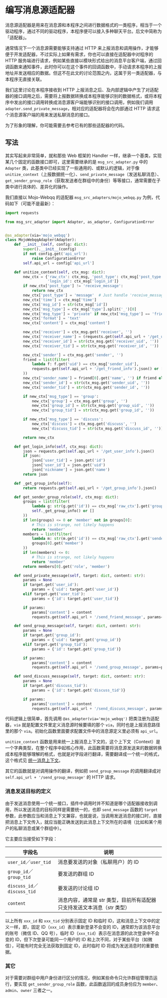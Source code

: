 # 编写消息源适配器

消息源适配器是用来在消息源和本程序之间进行数据格式的一类程序，相当于一个驱动程序，通过不同的驱动程序，本程序便可以接入多种聊天平台。后文中简称为「适配器」。

通常情况下一个消息源需要能够支持通过 HTTP 来上报消息和调用操作，才能够便于开发适配器，不过实际上如果有需求，你也可以直接在适配器中对程序的 HTTP 服务端进行请求，例如某些直接以模块形式给出的消息平台客户端，通过回调函数来通知事件，此时你可以在这个事件的回调函数中，手动请求本程序的上报地址并发送相应的数据。但这不在此文的讨论范围之内，这属于另一类适配器，与本程序无直接关联。

我们这里讨论在本程序接收到 HTTP 上报消息之后、及内部逻辑中产生了对适配器的接口调用之后，需要将上报数据转换成本程序能够识别的数据格式，或将本程序中发出的接口调用转换成消息源客户端能够识别的接口调用，例如我们调用 `adapter.send_private_message`，相对应的适配器将会在内部通过 HTTP 请求这个消息源客户端的用来发送私聊消息的接口。

为了形象的理解，你可能需要去参考已有的那些适配器的代码。

## 写法

其实写起来非常简单，就和那些 Web 框架的 Handler 一样，继承一个基类，实现某几个固定的函数接口即可，这里需要继承的是 `msg_src_adapter.py` 中的 `Adapter` 类，此基类中已经实现了一些通用的、或默认的逻辑，对于像 `unitize_context`（上报数据统一化）、`send_private_message`（发送私聊消息）、`get_sender_group_role`（获取发送者在群组中的身份）等等接口，通常需要在子类中进行具体的、差异化的操作。

我们直接以 Mojo-Webqq 的适配器 `msg_src_adapters/mojo_webqq.py` 为例，代码如下（可能不是最新）：

```python
import requests

from msg_src_adapter import Adapter, as_adapter, ConfigurationError


@as_adapter(via='mojo_webqq')
class MojoWebqqAdapter(Adapter):
    def __init__(self, config: dict):
        super().__init__(config)
        if not config.get('api_url'):
            raise ConfigurationError
        self.api_url = config['api_url']

    def unitize_context(self, ctx_msg: dict):
        new_ctx = {'raw_ctx': ctx_msg, 'post_type': ctx_msg['post_type'], 'via': ctx_msg['via'],
                   'login_id': ctx_msg['login_id']}
        if new_ctx['post_type'] != 'receive_message':
            return new_ctx
        new_ctx['post_type'] = 'message'  # Just handle 'receive_message', and make 'post_type' 'message'
        new_ctx['time'] = ctx_msg['time']
        new_ctx['msg_id'] = str(ctx_msg['id'])
        new_ctx['msg_type'] = ctx_msg['type'].split('_')[0]
        new_ctx['msg_type'] = 'private' if new_ctx['msg_type'] == 'friend' else new_ctx['msg_type']
        new_ctx['format'] = 'text'
        new_ctx['content'] = ctx_msg['content']

        new_ctx['receiver'] = ctx_msg.get('receiver', '')
        new_ctx['receiver_name'] = (requests.get(self.api_url + '/get_user_info').json() or {}).get('name', '')
        new_ctx['receiver_id'] = str(ctx_msg.get('receiver_uid', ''))
        new_ctx['receiver_tid'] = str(ctx_msg.get('receiver_id', ''))

        new_ctx['sender'] = ctx_msg.get('sender', '')
        friend = list(filter(
            lambda f: f.get('uid') == ctx_msg['sender_uid'],
            requests.get(self.api_url + '/get_friend_info').json() or []
        ))
        new_ctx['sender_name'] = friend[0].get('name', '') if friend else ''
        new_ctx['sender_id'] = str(ctx_msg.get('sender_uid', ''))
        new_ctx['sender_tid'] = str(ctx_msg.get('sender_id', ''))

        if new_ctx['msg_type'] == 'group':
            new_ctx['group'] = ctx_msg.get('group', '')
            new_ctx['group_id'] = str(ctx_msg.get('group_uid', ''))
            new_ctx['group_tid'] = str(ctx_msg.get('group_id', ''))

        if new_ctx['msg_type'] == 'discuss':
            new_ctx['discuss'] = ctx_msg.get('discuss', '')
            new_ctx['discuss_tid'] = str(ctx_msg.get('discuss_id', ''))

        return new_ctx

    def get_login_info(self, ctx_msg: dict):
        json = requests.get(self.api_url + '/get_user_info').json()
        if json:
            json['user_tid'] = json.get('id')
            json['user_id'] = json.get('uid')
            json['nickname'] = json.get('name')
        return json

    def _get_group_info(self):
        return requests.get(self.api_url + '/get_group_info').json()

    def get_sender_group_role(self, ctx_msg: dict):
        groups = list(filter(
            lambda g: str(g.get('id')) == ctx_msg['raw_ctx'].get('group_id'),
            self._get_group_info() or []
        ))
        if len(groups) <= 0 or 'member' not in groups[0]:
            # This is strange, not likely happens
            return 'member'
        members = list(filter(
            lambda m: str(m.get('id')) == ctx_msg['raw_ctx'].get('sender_id'),
            groups[0].get('member')
        ))
        if len(members) <= 0:
            # This is strange, not likely happens
            return 'member'
        return members[0].get('role', 'member')

    def send_private_message(self, target: dict, content: str):
        params = None
        if target.get('user_id'):
            params = {'uid': target.get('user_id')}
        elif target.get('user_tid'):
            params = {'id': target.get('user_tid')}

        if params:
            params['content'] = content
            requests.get(self.api_url + '/send_friend_message', params=params)

    def send_group_message(self, target: dict, content: str):
        params = None
        if target.get('group_id'):
            params = {'uid': target.get('group_id')}
        elif target.get('group_tid'):
            params = {'id': target.get('group_tid')}

        if params:
            params['content'] = content
            requests.get(self.api_url + '/send_group_message', params=params)

    def send_discuss_message(self, target: dict, content: str):
        params = None
        if target.get('discuss_tid'):
            params = {'id': target.get('discuss_tid')}

        if params:
            params['content'] = content
            requests.get(self.api_url + '/send_discuss_message', params=params)
```

代码逻辑上很简单，首先调用 `@as_adapter(via='mojo_webqq')` 把类注册为适配器，`via` 就是配置文件里定义消息源时候要填的那个 `via`，同时也是上报消息路径里的那个 `via`。初始化函数里面要求配置文件中的消息源定义里必须有 `api_url`。

`unitize_context` 函数是用来统一上报消息上下文的，这个上下文（Context）是一个字典类型，在整个程序中起核心作用，此函数需要将消息源发送来的数据转换成本程序能够理解的格式，也就是对字段进行翻译，需要翻译成一个统一的格式，这个格式见 [统一消息上下文](https://cczu-dev.github.io/xiaokai-bot/#/Context)。

其它的函数就是对调用操作的翻译，例如把 `send_group_message` 的调用翻译成对 `self.api_url + '/send_group_message'` 的 HTTP 请求。

### 消息发送目标的定义

由于发送消息使用一个统一接口，插件中调用时并不知道是哪个适配器接收到调用，所以发送消息的目标同样是需要统一的，也即 `send_message` 函数的 `target` 参数，此参数应当和消息上下文兼容，也就是说，当调用发送消息的接口时，直接把消息上下文传入，就应当能正确发送到此消息上下文所在的语境（比如和某个用户的私聊消息或某个群组中）。

它主要应当接受如下字段：

| 字段名                        | 说明                                       |
| -------------------------- | ---------------------------------------- |
| `user_id`／`user_tid`       | 消息要发送的对象（私聊用户）的 ID                       |
| `group_id`／`group_tid`     | 要发送的群组 ID                                |
| `discuss_id`／`discuss_tid` | 要发送的讨论组 ID                               |
| `content`                  | 消息内容，通常是 str 类型，目前所有适配器只支持发送文本消息（str 类型） |

以上所有 `xxx_id` 和 `xxx_tid` 分别表示固定 ID 和临时 ID，这和消息上下文中的定义一样，即，固定 ID（`xxx_id`）表示重新登录不会变的 ID，通常即为该消息平台的账号（微信 ID、QQ 号），临时 ID（`xxx_tid`）表示在消息源的此次登录中不会变的 ID，但下次登录可能同一个用户的 ID 和上次不同，对于某些平台（如微信），可能有时完全无法获取到固定 ID，此时临时 ID 将成为发送消息时的重要依据。

### 其它

对于需要对群组中用户身份进行区分的情况，例如某些命令只允许群组管理员运行，要实现 `get_sender_group_role` 函数，此函数返回的成员身份应为 `member`、`admin`、`owner` 三者之一。
